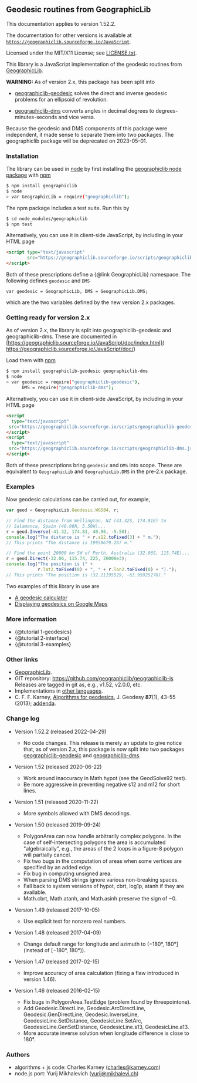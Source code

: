 ## Geodesic routines from GeographicLib

This documentation applies to version 1.52.2.

The documentation for other versions is available
at [`https://geographiclib.sourceforge.io/JavaScript`](..).

Licensed under the MIT/X11 License; see [LICENSE.txt](../../LICENSE.txt).

This library is a JavaScript implementation of the geodesic routines
from [GeographicLib](../../index.html).

**WARNING:** As of version 2.x, this package has been split into

* [geographiclib-geodesic](https://www.npmjs.com/package/geographiclib-geodesic)
  solves the direct and inverse geodesic problems for an ellipsoid of
  revolution.

* [geographiclib-dms](https://www.npmjs.com/package/geographiclib-dms)
  converts angles in decimal degrees to degrees-minutes-seconds and
  vice versa.

Because the geodesic and DMS components of this package were
independent, it made sense to separate them into two packages.  The
geographiclib package will be deprecated on 2023-05-01.

### Installation

The library can be used in [node](https://nodejs.org) by first
installing the
[geographiclib node package](https://www.npmjs.com/package/geographiclib)
with [npm](https://www.npmjs.com)
```bash
$ npm install geographiclib
$ node
> var GeographicLib = require("geographiclib");
```
The npm package includes a test suite.  Run this by
```bash
$ cd node_modules/geographiclib
$ npm test
```

Alternatively, you can use it in client-side JavaScript, by including in
your HTML page
```html
<script type="text/javascript"
        src="https://geographiclib.sourceforge.io/scripts/geographiclib.js">
</script>
```

Both of these prescriptions define a {@link GeographicLib} namespace.
The following defines `geodesic` and `DMS`
```javacript
var geodesic = GeographicLib, DMS = GeographicLib.DMS;
```
which are the two variables defined by the new version 2.x packages.

### Getting ready for version 2.x

As of version 2.x, the library is split into geographiclib-geodesic
and geographiclib-dms.  These are documented in
[https://geographiclib.sourceforge.io/JavaScript/doc/index.html](
https://geographiclib.sourceforge.io/JavaScript/doc/)

Load them with [npm](https://www.npmjs.com)
```bash
$ npm install geographiclib-geodesic geographiclib-dms
$ node
> var geodesic = require("geographiclib-geodesic"),
      DMS = require("geographiclib-dms");
```

Alternatively, you can use it in client-side JavaScript, by including in
your HTML page
```html
<script
  type="text/javascript"
 src="https://geographiclib.sourceforge.io/scripts/geographiclib-geodesic.js">
</script>
<script
  type="text/javascript"
 src="https://geographiclib.sourceforge.io/scripts/geographiclib-dms.js">
</script>
```
Both of these prescriptions bring `geodesic` and `DMS` into scope.
These are equivalent to `GeographicLib` and `GeographicLib.DMS` in
the pre-2.x package.

### Examples

Now geodesic calculations can be carried out, for example,
```javascript
var geod = GeographicLib.Geodesic.WGS84, r;

// Find the distance from Wellington, NZ (41.32S, 174.81E) to
// Salamanca, Spain (40.96N, 5.50W)...
r = geod.Inverse(-41.32, 174.81, 40.96, -5.50);
console.log("The distance is " + r.s12.toFixed(3) + " m.");
// This prints "The distance is 19959679.267 m."

// Find the point 20000 km SW of Perth, Australia (32.06S, 115.74E)...
r = geod.Direct(-32.06, 115.74, 225, 20000e3);
console.log("The position is (" +
            r.lat2.toFixed(8) + ", " + r.lon2.toFixed(8) + ").");
// This prints "The position is (32.11195529, -63.95925278)."
```
Two examples of this library in use are
* [A geodesic calculator](https://geographiclib.sourceforge.io/scripts/geod-calc.html)
* [Displaying geodesics on Google
  Maps](https://geographiclib.sourceforge.io/scripts/geod-google.html)

### More information
* {@tutorial 1-geodesics}
* {@tutorial 2-interface}
* {@tutorial 3-examples}

### Other links
  * [GeographicLib](../../index.html).
  * GIT repository: https://github.com/geographiclib/geographiclib-js
    Releases are tagged in git as, e.g., v1.52, v2.0.0, etc.
  * Implementations in [other languages](../../doc/library.html#languages).
  * C. F. F. Karney,
    [Algorithms for geodesics](https://doi.org/10.1007/s00190-012-0578-z),
    J. Geodesy **87**(1), 43–55 (2013); [addenda](../../geod-addenda.html).

### Change log

* Version 1.52.2 (released 2022-04-29)

  * No code changes.  This release is merely an update to give notice
    that, as of version 2.x, this package is now split into two
    packages [geographiclib-geodesic](
    https://www.npmjs.com/package/geographiclib-geodesic) and
    [geographiclib-dms](https://www.npmjs.com/package/geographiclib-dms).

* Version 1.52 (released 2020-06-22)
  * Work around inaccuracy in Math.hypot (see the GeodSolve92 test).
  * Be more aggressive in preventing negative s12 and m12 for short lines.

* Version 1.51 (released 2020-11-22)
  * More symbols allowed with DMS decodings.

* Version 1.50 (released 2019-09-24)
  * PolygonArea can now handle arbitrarily complex polygons.  In the
    case of self-intersecting polygons the area is accumulated
    "algebraically", e.g., the areas of the 2 loops in a figure-8
    polygon will partially cancel.
  * Fix two bugs in the computation of areas when some vertices are specified
    by an added edge.
  * Fix bug in computing unsigned area.
  * When parsing DMS strings ignore various non-breaking spaces.
  * Fall back to system versions of hypot, cbrt, log1p, atanh if they
    are available.
  * Math.cbrt, Math.atanh, and Math.asinh preserve the sign of &minus;0.

* Version 1.49 (released 2017-10-05)
  * Use explicit test for nonzero real numbers.

* Version 1.48 (released 2017-04-09)
  * Change default range for longitude and azimuth to
    (&minus;180&deg;, 180&deg;] (instead of [&minus;180&deg;, 180&deg;)).

* Version 1.47 (released 2017-02-15)
  * Improve accuracy of area calculation (fixing a flaw introduced in
    version 1.46).

* Version 1.46 (released 2016-02-15)
  * Fix bugs in PolygonArea.TestEdge (problem found by threepointone).
  * Add Geodesic.DirectLine, Geodesic.ArcDirectLine,
    Geodesic.GenDirectLine, Geodesic.InverseLine,
    GeodesicLine.SetDistance, GeodesicLine.SetArc,
    GeodesicLine.GenSetDistance, GeodesicLine.s13, GeodesicLine.a13.
  * More accurate inverse solution when longitude difference is close to
    180&deg;.

### Authors

* algorithms + js code: Charles Karney (charles@karney.com)
* node.js port: Yurij Mikhalevich (yurij@mikhalevi.ch)
